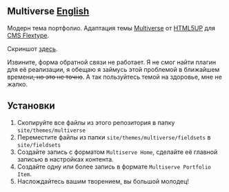 Multiverse [English](https://github.com/slexx1234/multiverse-flextype-theme/blob/master/readme.md)
--------------------------

Модерн тема портфолио. Адаптация темы [Multiverse](https://html5up.net/multiverse) от
[HTML5UP](https://html5up.net/) для [CMS Flextype](https://flextype.org).

Скриншот [здесь](https://github.com/slexx1234/multiverse-flextype-theme/blob/master/screenshot.png).

Извините, форма обратной связи не работает. Я не смог найти плагин для её реализации, я обещаю я
займусь этой проблемой в ближайшем времени~~, но это не точно~~. А так пользуйтесь темой 
на здоровье, мне не жалко.

## Установки 

1. Скопируйте все файлы из этого репозитория в папку `site/themes/multiverse`
2. Переместите файлы из папки `site/themes/multiverse/fieldsets` в `site/fieldsets`
3. Создайте запись с форматом `Multiserve Home`, сделайте её главной записью в настройках контента.
4. Создайте одну или более запись в формате `Multiserve Portfolio Item`.
5. Наслождайтесь вашим творением, вы большой молодец!

